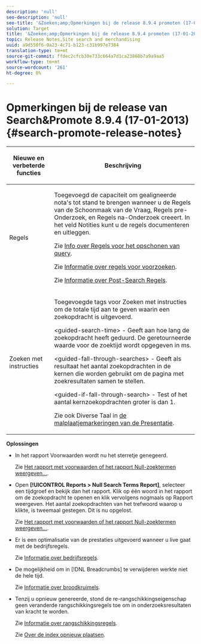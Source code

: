 ```yaml
---
description: 'null'
seo-description: 'null'
seo-title: '&Zoeken;amp;Opmerkingen bij de release 8.9.4 promoten (17-01-2013)'
solution: Target
title: '&Zoeken;amp;Opmerkingen bij de release 8.9.4 promoten (17-01-2013)'
topic: Release Notes,Site search and merchandising
uuid: a9d550f6-0a23-4c71-b123-c31b997e7384
translation-type: tm+mt
source-git-commit: ffdec2cfcb30e733c664a7d1ca23868b7a9a9aa5
workflow-type: tm+mt
source-wordcount: '261'
ht-degree: 0%

---
```



# Opmerkingen bij de release van Search&amp;Promote 8.9.4 (17-01-2013){#search-promote-release-notes}

<table> 
 <thead> 
  <tr> 
   <th colname="col1" class="entry"> <p>Nieuwe en verbeterde functies </p> </th> 
   <th colname="col2" class="entry"> <p>Beschrijving </p> </th> 
  </tr> 
 </thead>
 <tbody> 
  <tr> 
   <td colname="col1"> <p>Regels </p> </td> 
   <td colname="col2"> <p> Toegevoegd de capaciteit om gealigneerde nota's tot stand te brengen wanneer u de Regels van de Schoonmaak van de Vraag, Regels pre-Onderzoek, en Regels na-Onderzoek creeert. In het veld Notities kunt u de regels documenteren en uitleggen. </p> <p>Zie <a href="../c-about-rules-menu/c-about-query-cleaning-rules.md#concept_17F3CDDC3C8A4128AF092A82B777B86C" format="dita" scope="local"> Info over Regels voor het opschonen van query</a>. </p> <p>Zie <a href="../c-about-rules-menu/c-about-pre-search-rules.md#concept_5BF84BB6FACB4645BA9CB7496A01CD1F" format="dita" scope="local"> Informatie over regels voor voorzoeken</a>. </p> <p>Zie <a href="../c-about-rules-menu/c-about-post-search-rules.md#concept_AF6ADFCC0ADF4A788003964939917FDE" format="dita" scope="local"> Informatie over Post-Search Regels</a>. </p> </td> 
  </tr> 
  <tr> 
   <td colname="col1"> <p>Zoeken met instructies </p> </td> 
   <td colname="col2"> <p> Toegevoegde tags voor Zoeken met instructies om de totale tijd aan te geven waarin een zoekopdracht is uitgevoerd. </p> <p> <span class="codeph"> &lt;guided-search-time&gt;</span> - Geeft aan hoe lang de zoekopdracht heeft geduurd. De geretourneerde waarde voor de zoektijd wordt opgegeven in ms. </p> <p> <span class="codeph"> &lt;guided-fall-through-searches&gt;</span> - Geeft als resultaat het aantal zoekopdrachten in de kernen die worden gebruikt om de pagina met zoekresultaten samen te stellen. </p> <p> <span class="codeph"> &lt;guided-if-fall-through-search&gt;</span> - Test of het aantal kernzoekopdrachten groter is dan 1. </p> <p>Zie ook Diverse Taal in <a href="../c-appendices/c-templates.md#reference_F1BBF616BCEC4AD7B2548ECD3CA74C64" format="dita" scope="local"> de malplaatjemarkeringen van de Presentatie</a>. </p> </td> 
  </tr> 
 </tbody> 
</table>

**Oplossingen**

* In het rapport Voorwaarden wordt nu het sterretje genegeerd.

   Zie [Het rapport met voorwaarden of het rapport Null-zoektermen weergeven...](../c-about-reports-menu/c-about-reports-menu.md#task_53B7ED1582DD4B0E8376546A7AFC789A).

* Open **[!UICONTROL Reports > Null Search Terms Report]**, selecteer een tijdgroef en bekijk dan het rapport. Klik op één woord in het rapport om de zoekopdracht te openen en klik vervolgens nogmaals op Rapport weergeven. Het aantal zoekopdrachten van het trefwoord waarop u klikte, is tweemaal gestegen. Dit is nu opgelost.

   Zie [Het rapport met voorwaarden of het rapport Null-zoektermen weergeven...](../c-about-reports-menu/c-about-reports-menu.md#task_53B7ED1582DD4B0E8376546A7AFC789A).

* Er is een optimalisatie van de prestaties uitgevoerd wanneer u live gaat met de bedrijfsregels.

   Zie [Informatie over bedrijfsregels](../c-about-rules-menu/c-about-business-rules.md#concept_2A93D76216754D3D8412CDEA00BD26BD).

* De mogelijkheid om in [!DNL Breadcrumbs] te verwijderen werkte niet de hele tijd.

   Zie [Informatie over broodkruimels](../c-about-design-menu/c-about-breadcrumbs.md#concept_FB8A943C594A4A1593B118141DA61F03).

* Tenzij u opnieuw genereerde, stond de re-rangschikkingseigenschap geen veranderde rangschikkingsregels toe om in onderzoeksresultaten van kracht te worden.

   Zie [Informatie over rangschikkingsregels](../c-about-rules-menu/c-about-ranking-rules.md#concept_F555C076759B4E81B925441CFE707397).

   Zie [Over de index opnieuw plaatsen](../c-about-index-menu/c-about-re-rank-index.md#concept_147B0A9FCD51451787DA898E06F7C692).

